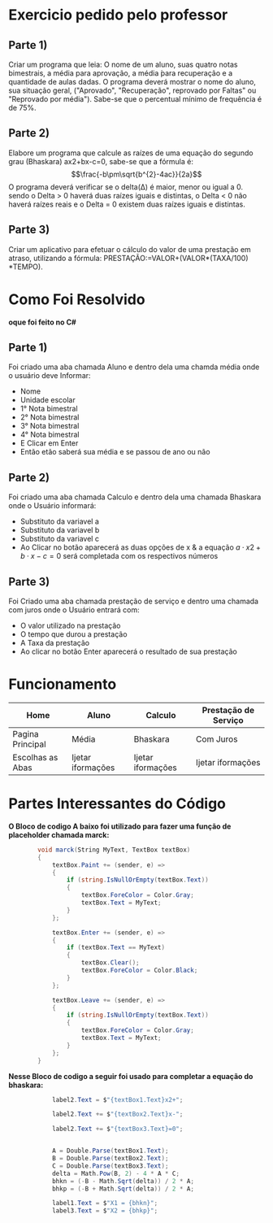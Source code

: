 # Exercicio pedido pelo professor

## Parte 1)
Criar um programa que leia: O nome de um aluno, suas quatro notas bimestrais, a média para aprovação, a média ́para recuperação e a quantidade de aulas dadas. O programa deverá mostrar o nome do aluno, sua situação geral, ("Aprovado", "Recuperação", reprovado por Faltas" ou "Reprovado por média"). Sabe-se que o percentual mínimo de frequência é de 75%. 

## Parte 2)
Elabore um programa que calcule as raízes de uma equação do segundo grau (Bhaskara) ax2+bx-c=0, sabe-se que a fórmula é: $$\frac{-b\pm\sqrt{b^{2}-4ac}}{2a}$$ O programa deverá verificar se o delta(Δ) é maior, menor ou igual a 0. sendo o Delta > 0 haverá duas raízes iguais e distintas, o Delta < 0 não haverá raízes reais e o Delta = 0 existem duas raízes iguais e distintas. 

## Parte 3)
Criar um aplicativo para efetuar o cálculo do valor de uma prestação em atraso, utilizando a fórmula: PRESTAÇÃO:=VALOR+(VALOR*(TAXA/100) *TEMPO).

# Como Foi Resolvido
**oque foi feito no C#**

## Parte 1)
Foi criado uma aba chamada Aluno e dentro dela uma chamda média onde o usuário deve Informar:

* Nome
* Unidade escolar
* 1° Nota bimestral
* 2° Nota bimestral
* 3° Nota bimestral
* 4° Nota bimestral
* E Clicar em Enter
* Então etão saberá sua média e se passou de ano ou não

## Parte 2)

Foi criado uma aba chamada Calculo e dentro dela uma chamada Bhaskara onde o Usuário informará:

* Substituto da variavel a
* Substituto da variavel b
* Substituto da variavel c
* Ao Clicar no botão aparecerá as duas opções de x & a equação $a \cdot x2+b \cdot x-c=0$ será completada com os respectivos números

## Parte 3)

Foi Criado uma aba chamada prestação de serviço e dentro uma chamada com juros onde o Usuário entrará com:

* O valor utilizado na prestação
* O tempo que durou a prestação
* A Taxa da prestação
* Ao clicar no botão Enter aparecerá o resultado de sua prestação


# Funcionamento


| Home | Aluno | Calculo | Prestação de Serviço |
| -------------------- | -------------------- | -------------------- | -------------------- |
| Pagina Principal | Média | Bhaskara | Com Juros |
| Escolhas as Abas | Ijetar iformações | Ijetar iformações | Ijetar iformações | 

# Partes Interessantes do Código

**O Bloco de codigo A baixo foi utilizado para fazer uma função de placeholder chamada marck:**
```C#
        void marck(String MyText, TextBox textBox)
        {
            textBox.Paint += (sender, e) =>
            {
                if (string.IsNullOrEmpty(textBox.Text))
                {
                    textBox.ForeColor = Color.Gray;
                    textBox.Text = MyText;
                }
            };

            textBox.Enter += (sender, e) =>
            {
                if (textBox.Text == MyText)
                {
                    textBox.Clear();
                    textBox.ForeColor = Color.Black;
                }
            };

            textBox.Leave += (sender, e) =>
            {
                if (string.IsNullOrEmpty(textBox.Text))
                {
                    textBox.ForeColor = Color.Gray;
                    textBox.Text = MyText;
                }
            };
        }
```
**Nesse Bloco de codigo a seguir foi usado para completar a equação do bhaskara:**
```C#
            label2.Text = $"{textBox1.Text}x2+";

            label2.Text += $"{textBox2.Text}x-";

            label2.Text += $"{textBox3.Text}=0";


            A = Double.Parse(textBox1.Text);
            B = Double.Parse(textBox2.Text);
            C = Double.Parse(textBox3.Text);
            delta = Math.Pow(B, 2) - 4 * A * C;
            bhkn = (-B - Math.Sqrt(delta)) / 2 * A;
            bhkp = (-B + Math.Sqrt(delta)) / 2 * A;

            label1.Text = $"X1 = {bhkn}";
            label3.Text = $"X2 = {bhkp}";
```
